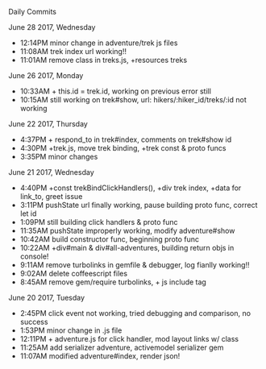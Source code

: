 Daily Commits

June 28 2017, Wednesday
- 12:14PM   minor change in adventure/trek js files
- 11:08AM   trek index url working!!
- 11:01AM   remove class in treks.js, +resources treks

June 26 2017, Monday
- 10:33AM   + this.id = trek.id, working on previous error still
- 10:15AM   still working on trek#show, url: hikers/:hiker_id/treks/:id not working

June 22 2017, Thursday
- 4:37PM    + respond_to in trek#index, comments on trek#show id
- 4:30PM    +trek.js, move trek binding, +trek const & proto funcs
- 3:35PM    minor changes

June 21 2017, Wednesday
- 4:40PM    +const trekBindClickHandlers(), +div trek index, +data for link_to, greet issue
- 3:11PM    pushState url finally working, pause building proto func, correct let id
- 1:09PM    still building click handlers & proto func
- 11:35AM   pushState improperly working, modify adventure#show
- 10:42AM   build constructor func, beginning proto func
- 10:22AM   +div#main & div#all-adventures, building return objs in console!
- 9:11AM    remove turbolinks in gemfile & debugger, log fianlly working!!
- 9:02AM    delete coffeescript files
- 8:45AM    remove gem/require turbolinks, + js include tag

June 20 2017, Tuesday
- 2:45PM    click event not working, tried debugging and comparison, no success
- 1:53PM    minor change in .js file
- 12:11PM   + adventure.js for click handler, mod layout links w/ class
- 11:25AM   add serializer adventure, activemodel serializer gem
- 11:07AM   modified adventure#index, render json!
